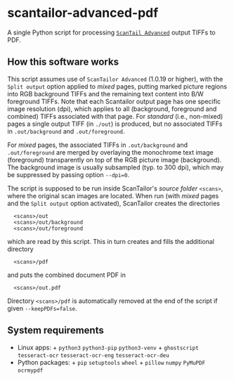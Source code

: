 # scantailor-advanced-pdf

A single Python script for processing [`ScanTail Advanced`](https://github.com/ScanTailor-Advanced/scantailor-advanced) output TIFFs to PDF. 

## How this software works

This script assumes use of `ScanTailor Advanced` (1.0.19 or higher), with
the `Split output` option applied to *mixed* pages, putting marked picture regions into RGB background TIFFs
and the remaining text content into B/W foreground TIFFs.
Note that each Scantailor output page has one specific image resolution (dpi), which applies
to all (background, foreground and combined) TIFFs associated with that page. 
For *standard* (i.e., non-mixed) pages a single output TIFF (in `./out`) is produced, but no 
associated TIFFs in `.out/background` and
`.out/foreground`.

For *mixed* pages, the associated TIFFs in `.out/background` and `.out/foreground` are merged by overlaying
the monochrome text image (foreground) transparently on top of the RGB picture image (background).
The background image is usually subsampled (typ. to 300 dpi), which may be suppressed by passing
option `--dpi=0`.

The script is supposed to be run inside ScanTailor's *source folder* `<scans>`, where the original scan images are
located. When run (with *mixed* pages and the `Split output` option activated), ScanTailor creates the directories
```
  <scans>/out
  <scans>/out/background
  <scans>/out/foreground
```
which are read by this script. This in turn creates and fills the additional directory
```
  <scans>/pdf
```
and puts the combined document PDF in
```
  <scans>/out.pdf
```
Directory `<scans>/pdf` is automatically removed at the end of the script if given `--keepPDFs=false`.

## System requirements
* Linux apps:
      + `python3` `python3-pip` `python3-venv`
      + `ghostscript` `tesseract-ocr` `tesseract-ocr-eng` `tesseract-ocr-deu`
* Python packages:
      + `pip` `setuptools` `wheel`
      + `pillow` `numpy` `PyMuPDF` `ocrmypdf`
